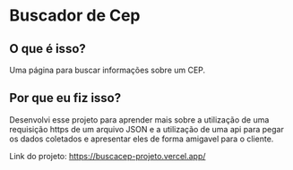# Buscador de Cep 

## O que é isso?

 Uma página para buscar informações sobre um CEP.

## Por que eu fiz isso?

 Desenvolvi esse projeto para aprender mais sobre a utilização de uma requisição https de um arquivo JSON e a utilização de uma api para pegar os dados coletados e apresentar eles de forma amigavel para o cliente.


Link do projeto: https://buscacep-projeto.vercel.app/


